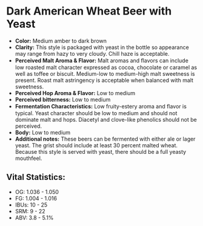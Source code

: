 # Dark American Wheat Beer with Yeast

- **Color:** Medium amber to dark brown
- **Clarity:** This style is packaged with yeast in the bottle so appearance may range from hazy to very cloudy. Chill haze is acceptable.
- **Perceived Malt Aroma & Flavor:** Malt aromas and ﬂavors can include low roasted malt character expressed as cocoa, chocolate or caramel as well as toffee or biscuit. Medium-low to medium-high malt sweetness is present. Roast malt astringency is acceptable when balanced with malt sweetness.
- **Perceived Hop Aroma & Flavor:** Low to medium
- **Perceived bitterness:** Low to medium
- **Fermentation Characteristics:** Low fruity-estery aroma and ﬂavor is typical. Yeast character should be low to medium and should not dominate malt and hops. Diacetyl and clove-like phenolics should not be perceived.
- **Body:** Low to medium
- **Additional notes:** These beers can be fermented with either ale or lager yeast. The grist should include at least 30 percent malted wheat. Because this style is served with yeast, there should be a full yeasty mouthfeel.

## Vital Statistics:

- OG: 1.036 - 1.050
- FG: 1.004 - 1.016
- IBUs: 10 - 25
- SRM: 9 - 22
- ABV: 3.8 - 5.1%
